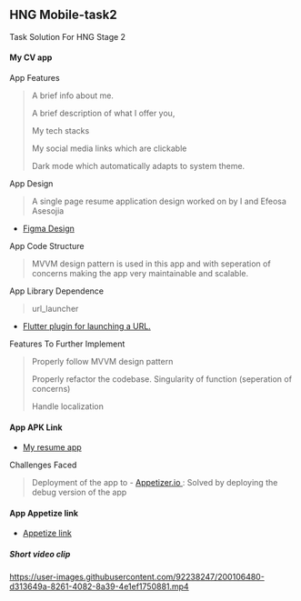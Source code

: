 ## HNG Mobile-task2

Task Solution For HNG Stage 2

#### My CV app 

App Features

> A brief info about me.
> 
> A brief description of what I offer you,
> 
> My tech stacks 
>
> My social media links which are clickable
> 
> Dark mode which automatically adapts to system theme.

App Design

> A single page resume application design worked on by I and Efeosa Asesojia

- [Figma Design](https://www.figma.com/file/A7asToE7C7y4FYgvQnXBIb/Dev-page?node-id=0%3A1)



App Code Structure

> MVVM design pattern is used in this app 
and with seperation of concerns 
making the app very maintainable and scalable.

App Library Dependence

> url_launcher

- [Flutter plugin for launching a URL. ](https://pub.dev/packages/url_launcher)

Features To Further Implement
> Properly follow MVVM design pattern
> 
> Properly refactor the codebase. Singularity of function (seperation of concerns)
> 
> Handle localization 
> 

#### App APK Link

- [My resume app ](https://drive.google.com/file/d/1rijHa96TzkP9nVJpWvY6DINNkFrVKe3g/view?usp=drivesdk)

Challenges Faced

> Deployment of the app to - [Appetizer.io ](https://appetize.io/) : Solved by deploying the debug version of the app


#### App Appetize link

- [Appetize link ](https://drive.google.com/file/d/1rijHa96TzkP9nVJpWvY6DINNkFrVKe3g/view?usp=drivesdk)

##### Short video clip



https://user-images.githubusercontent.com/92238247/200106480-d313649a-8261-4082-8a39-4e1ef1750881.mp4





